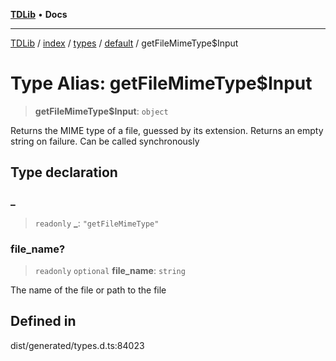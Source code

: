 [**TDLib**](../../../../../../README.md) • **Docs**

***

[TDLib](../../../../../../modules.md) / [index](../../../../../README.md) / [types](../../../README.md) / [default](../README.md) / getFileMimeType$Input

# Type Alias: getFileMimeType$Input

> **getFileMimeType$Input**: `object`

Returns the MIME type of a file, guessed by its extension. Returns an empty string on failure. Can be called synchronously

## Type declaration

### \_

> `readonly` **\_**: `"getFileMimeType"`

### file\_name?

> `readonly` `optional` **file\_name**: `string`

The name of the file or path to the file

## Defined in

dist/generated/types.d.ts:84023
